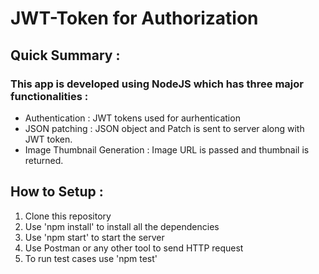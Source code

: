 # JWT-Token for Authorization

## Quick Summary :
### This app is developed using NodeJS which has three major functionalities :
- Authentication : JWT tokens used for aurhentication  
- JSON patching : JSON object and Patch is sent to server along with JWT token.
- Image Thumbnail Generation : Image URL is passed and thumbnail is returned.

## How to Setup : 
1. Clone this repository
2. Use 'npm install' to install all the dependencies
3. Use 'npm start' to start the server
4. Use Postman or any other tool to send HTTP request
4. To run test cases use 'npm test'


